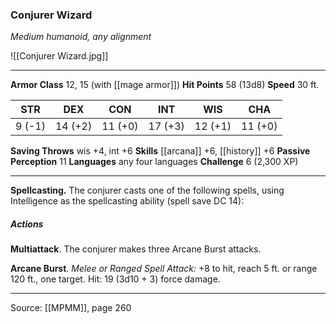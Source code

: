 ### Conjurer Wizard
_Medium humanoid, any alignment_

![[Conjurer Wizard.jpg]]




---

**Armor Class** 12, 15 (with [[mage armor]])
**Hit Points** 58 (13d8)
**Speed** 30 ft.

| STR     | DEX     | CON     | INT     | WIS     | CHA     |
|---------|---------|---------|---------|---------|---------|
| 9 (-1) | 14 (+2) | 11 (+0) | 17 (+3) | 12 (+1) | 11 (+0) |

**Saving Throws** wis +4, int +6
**Skills** [[arcana]] +6, [[history]] +6
**Passive Perception** 11
**Languages** any four languages
**Challenge** 6 (2,300 XP)

---

**Spellcasting.** The conjurer casts one of the following spells, using Intelligence as the spellcasting ability (spell save DC 14):

##### Actions
**Multiattack**. The conjurer makes three Arcane Burst attacks.

**Arcane Burst**. _Melee or Ranged Spell Attack:_ +8 to hit, reach 5 ft. or range 120 ft., one target. Hit: 19 (3d10 + 3) force damage.


---

Source: [[MPMM]], page 260